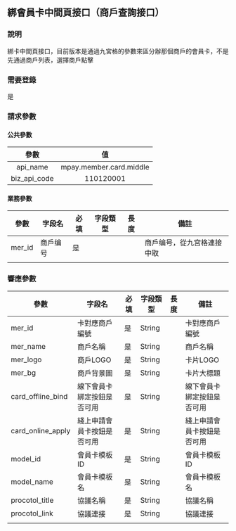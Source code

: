 ## 綁會員卡中間頁接口（商戶查詢接口）

### 說明

綁卡中間頁接口，目前版本是通過九宮格的參數來區分辦那個商戶的會員卡，不是先通過商戶列表，選擇商戶點擊

### 需要登錄

是

### 請求參數

#### 公共參數

|     參數     |           值            |
| :----------: | :---------------------: |
|   api_name   | mpay.member.card.middle |
| biz_api_code |        110120001        |

#### 業務參數

| 參數   | 字段名   | 必填 | 字段類型 | 長度 | 備註                       |
| ------ | -------- | ---- | -------- | ---- | -------------------------- |
| mer_id | 商戶编号 | 是   |          |      | 商戶编号，從九宮格連接中取 |
|        |          |      |          |      |                            |

### 響應參數

| 參數              | 字段名                     | 必填 | 字段類型 | 長度 | 備註                       |
| ----------------- | -------------------------- | ---- | -------- | ---- | -------------------------- |
| mer_id            | 卡對應商戶編號             | 是   | String   |      | 卡對應商戶編號             |
| mer_name          | 商戶名稱                   | 是   | String   |      | 商戶名稱                   |
| mer_logo          | 商戶LOGO                   | 是   | String   |      | 卡片LOGO                   |
| mer_bg            | 商戶背景圖                 | 是   | String   |      | 卡片大標題                 |
| card_offline_bind | 線下會員卡綁定按鈕是否可用 | 是   | String   |      | 線下會員卡綁定按鈕是否可用 |
| card_online_apply | 綫上申請會員卡按鈕是否可用 | 是   | String   |      | 綫上申請會員卡按鈕是否可用 |
| model_id          | 會員卡模板ID               | 是   | String   |      | 會員卡模板ID               |
| model_name        | 會員卡模板名               | 是   | String   |      | 會員卡模板名               |
| procotol_title    | 協議名稱                   | 是   | String   |      | 協議名稱                   |
| procotol_link     | 協議連接                   | 是   | String   |      | 協議連接                   |
|                   |                            |      |          |      |                            |

